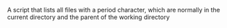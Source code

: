 A script that lists all files with a period character, which are normally in the current directory and the parent of the working directory
